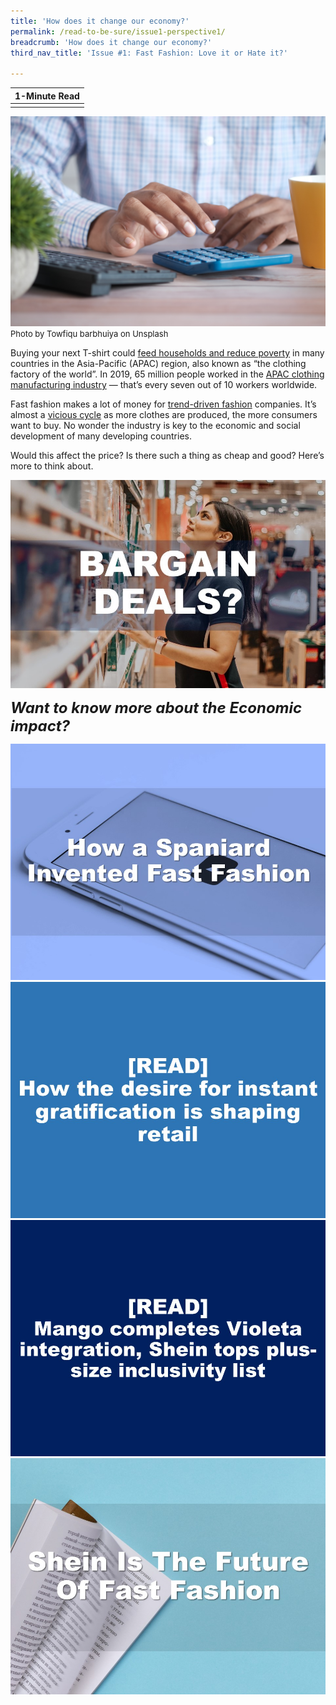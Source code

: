 ```yaml
---
title: 'How does it change our economy?'
permalink: /read-to-be-sure/issue1-perspective1/
breadcrumb: 'How does it change our economy?'
third_nav_title: 'Issue #1: Fast Fashion: Love it or Hate it?'

---
```


| **1-Minute Read** |
| :---------------: |
|                   |

![](../images/towfiqu-barbhuiya-JhevWHCbVyw-unsplash.jpg)<font size="2">Photo by Towfiqu barbhuiya on Unsplash</font>

Buying your next T-shirt could [feed households and reduce poverty](https://www.ilo.org/wcmsp5/groups/public/---asia/---ro-bangkok/documents/briefingnote/wcms_758626.pdf) in many countries in the Asia-Pacific (APAC) region, also known as “the clothing factory of the world”. In 2019, 65 million people worked in the [APAC clothing manufacturing industry](https://www.ilo.org/wcmsp5/groups/public/---ed_dialogue/---sector/documents/publication/wcms_669355.pdf) — that’s every seven out of 10 workers worldwide.

Fast fashion makes a lot of money for [trend-driven fashion](https://www.vox.com/the-goods/22573682/shein-future-of-fast-fashion-explained) companies. It’s almost a [vicious cycle](https://www.npr.org/2013/03/11/174013774/in-trendy-world-of-fast-fashion-styles-arent-made-to-last) as more clothes are produced, the more consumers want to buy. No wonder the industry is key to the economic and social development of many developing countries.

Would this affect the price? Is there such a thing as cheap and good? Here’s more to think about.

<div>
<div class="row is-multiline">
    <div class="col is-one-third-desktop is-one-third-tablet"></div>
    <div class="col is-one-third-desktop is-one-third-tablet">
<a href="/read-to-be-sure/issue1-perspective2/"><img src="../images/rtbs1-perspective2.jpg" alt="image 2"></a>
</div>	
    <div class="col is-one-third-desktop is-one-third-tablet"></div>
</div>
</div>	


***<font size=5>Want to know more about the Economic impact?</font>***

<div>
<div class="row is-multiline">
    <div class="col is-half-desktop is-half-tablet">
<a href="https://www.youtube.com/watch?v=Ir1b-ez2x5g"><img src="../images/rtbs1-watch1.jpg" alt="image 2"></a>
</div>
    <div class="col is-half-desktop is-half-tablet">
<a href="https://www.drapersonline.com/news/how-the-desire-for-instant-gratification-is-shaping-retail"><img src="../images/rtbs1-read12.jpg" alt="image 4"></a>
</div>
    <div class="col is-half-desktop is-half-tablet">
<a href="https://ww.fashionnetwork.com/news/Mango-completes-violeta-integration-shein-tops-plus-size-inclusivity-list,1327389.html"><img src="../images/rtbs1-read13-size.jpg" alt="image 4"></a>
</div>
    <div class="col is-half-desktop is-half-tablet">
<a href="https://www.vox.com/the-goods/22573682/shein-future-of-fast-fashion-explained"><img src="../images/rtbs1-read2.jpg" alt="image 2"></a>
</div>
</div>	
</div>






